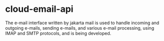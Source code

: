 # cloud-email-api
The e-mail interface written by jakarta mail is used to handle incoming and outgoing e-mails, sending e-mails, and various e-mail processing, using IMAP and SMTP protocols, and is being developed.
